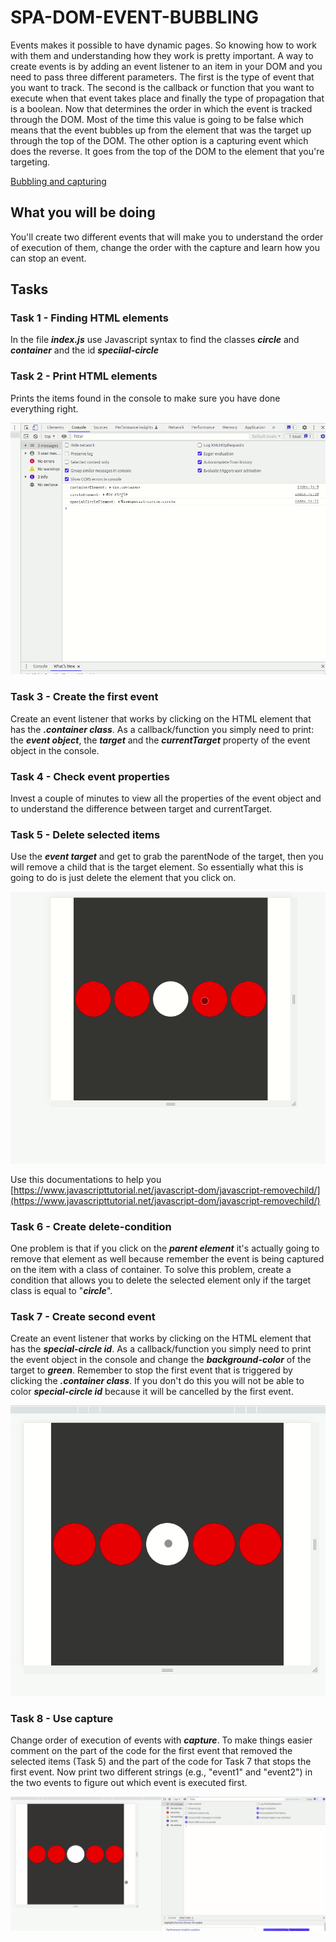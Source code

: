 # SPA-DOM-EVENT-BUBBLING

Events makes it possible to have dynamic pages. So knowing how to work with them and understanding how they work is pretty important. A way to create events is by adding an event listener to an item in your DOM and you need to pass three different parameters. The first is the type of event that you want to track. The second is the callback or function that you want to execute when that event takes place and finally the type of propagation that is a boolean. Now that determines the order in which the event is tracked through the DOM. Most of the time this value is going to be false which means that the event bubbles up from the element that was the target up through the top of the DOM. The other option is a capturing event which does the reverse. It goes from the top of the DOM to the element that you're targeting.

[Bubbling and capturing](https://javascript.info/bubbling-and-capturing)

## What you will be doing

You'll create two different events that will make you to understand the order of execution of them, change the order with the capture and learn how you can stop an event.

## Tasks

### Task 1 - Finding HTML elements

In the file **_index.js_** use Javascript syntax to find the classes **_circle_** and **_container_** and the id **_speciial-circle_**

### Task 2 - Print HTML elements

Prints the items found in the console to make sure you have done everything right.

![JavaScript SPA-DOM-EVENT-BUBBLING beginners](./assets/elements.gif)

### Task 3 - Create the first event

Create an event listener that works by clicking on the HTML element that has the **_.container class_**. As a callback/function you simply need to print: the **_event object_**, the **_target_** and the **_currentTarget_** property of the event object in the console.

### Task 4 - Check event properties

Invest a couple of minutes to view all the properties of the event object and to understand the difference between target and currentTarget.

### Task 5 - Delete selected items

Use the **_event target_** and get to grab the parentNode of the target, then you will remove a child that is the target element. So essentially what this is going to do is just delete the element that you click on.

![JavaScript SPA-DOM-EVENT-BUBBLING beginners](./assets/delete-items.gif)

Use this documentations to help you [https://www.javascripttutorial.net/javascript-dom/javascript-removechild/](https://www.javascripttutorial.net/javascript-dom/javascript-removechild/)

### Task 6 - Create delete-condition

One problem is that if you click on the **_parent element_** it's actually going to remove that element as well because remember the event is being captured on the item with a class of container.
To solve this problem, create a condition that allows you to delete the selected element only if the target class is equal to "**_circle_**".

### Task 7 - Create second event

Create an event listener that works by clicking on the HTML element that has the **_special-circle id_**. As a callback/function you simply need to print the event object in the console and change the **_background-color_** of the target to **_green_**.
Remember to stop the first event that is triggered by clicking the **_.container class_**. If you don't do this you will not be able to color **_special-circle id_** because it will be cancelled by the first event.

![JavaScript SPA-DOM-EVENT-BUBBLING beginners](./assets/color-green.gif)

### Task 8 - Use capture

Change order of execution of events with **_capture_**. To make things easier comment on the part of the code for the first event that removed the selected items (Task 5) and the part of the code for Task 7 that stops the first event.
Now print two different strings (e.g., "event1" and "event2") in the two events to figure out which event is executed first.

![JavaScript SPA-DOM-EVENT-BUBBLING beginners](./assets/capture.gif)
